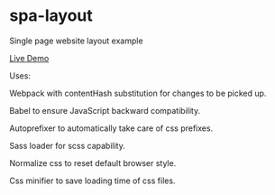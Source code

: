 # spa-layout
Single page website layout example

[Live Demo](https://mihgol.github.io/spa-layout/)

Uses:

Webpack with contentHash substitution for changes to be picked up.

Babel to ensure JavaScript backward compatibility.

Autoprefixer to automatically take care of css prefixes.

Sass loader for scss capability.

Normalize css to reset default browser style.

Css minifier to save loading time of css files.
